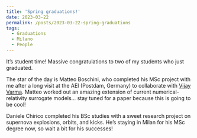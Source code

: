 ```yaml
---
title: 'Spring graduations!'
date: 2023-03-22
permalink: /posts/2023-03-22-spring-graduations
tags:
  - Graduations
  - Milano
  - People
---
```


It’s student time! Massive congratulations to two of my students who just graduated. 

The star of the day is Matteo Boschini, who completed his MSc project with me after a long visit at the AEI (Postdam, Germany) to collaborate with [Vijay Varma](<https://vijayvarma.com/>). Matteo worked out an amazing extension of current numerical-relativity surrogate models… stay tuned for a paper because this is going to be cool!

Daniele Chirico completed his BSc studies with a sweet research project on supernova explosions, orbits, and kicks. He’s staying in Milan for his MSc degree now, so wait a bit for his successes!

